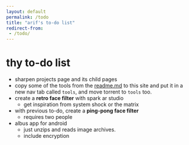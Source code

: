 ```yaml
---
layout: default
permalink: /todo
title: "arif's to-do list"
redirect-from: 
 - /todo/
---
```


# thy to-do list
* sharpen projects page and its child pages
* copy some of the tools from the [readme.md](https://github.com/arifhamed/arifhamed.github.io/blob/main/README.md) to this site and put it in a new nav tab called `tools`, and move torrent to `tools` too.
* create a **retro face filter** with spark ar studio
    * get inspiration from system shock or the matrix
* with previous to-do, create a **ping-pong face filter**
    * requires two people
* albus app for android
    * just unzips and reads image archives.
    * include encryption
